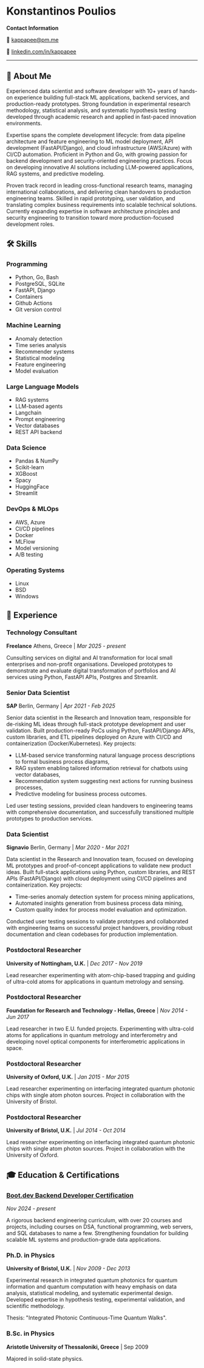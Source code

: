 # Konstantinos Poulios

**Contact Information**

📧 [kappapee@pm.me](mailto:kappapee@pm.me)

💼 [linkedin.com/in/kappapee](https://www.linkedin.com/in/kappapee/)

---

## 🚀 About Me

Experienced data scientist and software developer with 10+ years of hands-on experience building full-stack ML applications, backend services, and production-ready prototypes. Strong foundation in experimental research methodology, statistical analysis, and systematic hypothesis testing developed through academic research and applied in fast-paced innovation environments.

Expertise spans the complete development lifecycle: from data pipeline architecture and feature engineering to ML model deployment, API development (FastAPI/Django), and cloud infrastructure (AWS/Azure) with CI/CD automation. Proficient in Python and Go, with growing passion for backend development and security-oriented engineering practices. Focus on developing innovative AI solutions including LLM-powered applications, RAG systems, and predictive modeling.

Proven track record in leading cross-functional research teams, managing international collaborations, and delivering clean handovers to production engineering teams. Skilled in rapid prototyping, user validation, and translating complex business requirements into scalable technical solutions. Currently expanding expertise in software architecture principles and security engineering to transition toward more production-focused development roles. 

## 🛠️ Skills

### Programming
- Python, Go, Bash
- PostgreSQL, SQLite
- FastAPI, Django
- Containers
- Github Actions
- Git version control

### Machine Learning
- Anomaly detection
- Time series analysis
- Recommender systems
- Statistical modeling
- Feature engineering
- Model evaluation

### Large Language Models
- RAG systems
- LLM-based agents
- Langchain
- Prompt engineering
- Vector databases
- REST API backend

### Data Science
- Pandas & NumPy
- Scikit-learn
- XGBoost
- Spacy
- HuggingFace
- Streamlit

### DevOps & MLOps
- AWS, Azure
- CI/CD pipelines
- Docker
- MLFlow
- Model versioning
- A/B testing

### Operating Systems
- Linux
- BSD
- Windows

## 💼 Experience

### Technology Consultant
**Freelance** Athens, Greece | *Mar 2025 - present*

Cunsulting services on digital and AI transformation for local small enterprises and non-profit organisations. Developed prototypes to demonstrate and evaluate digital transformation of portfolios and AI services using Python, FastAPI APIs, Postgres and Streamlit.

### Senior Data Scientist
**SAP** Berlin, Germany | *Apr 2021 - Feb 2025*

Senior data scientist in the Research and Innovation team, responsible for de-risking ML ideas through full-stack prototype development and user validation. Built production-ready PoCs using Python, FastAPI/Django APIs, custom libraries, and ETL pipelines deployed on Azure with CI/CD and containerization (Docker/Kubernetes). Key projects:

- LLM-based service transforming natural language process descriptions to formal business process diagrams,
- RAG system enabling tailored information retrieval for chatbots using vector databases,
- Recommendation system suggesting next actions for running business processes,
- Predictive modeling for business process outcomes.

Led user testing sessions, provided clean handovers to engineering teams with comprehensive documentation, and successfully transitioned multiple prototypes to production services. 

### Data Scientist
**Signavio** Berlin, Germany | *Mar 2020 - Mar 2021*

Data scientist in the Research and Innovation team, focused on developing ML prototypes and proof-of-concept applications to validate new product ideas. Built full-stack applications using Python, custom libraries, and REST APIs (FastAPI/Django) with cloud deployment using CI/CD pipelines and containerization. Key projects:

- Time-series anomaly detection system for process mining applications,
- Automated insights generation from business process data mining,
- Custom quality index for process model evaluation and optimization.

Conducted user testing sessions to validate prototypes and collaborated with engineering teams on successful project handovers, providing robust documentation and clean codebases for production implementation. 

### Postdoctoral Researcher
**University of Nottingham, U.K.** | *Dec 2017 - Nov 2019*

Lead researcher experimenting with atom-chip-based trapping and guiding of ultra-cold atoms for applications in quantum metrology and sensing.

### Postdoctoral Researcher
**Foundation for Research and Technology - Hellas, Greece** | *Nov 2014 - Jun 2017*

Lead researcher in two E.U. funded projects. Experimenting with ultra-cold atoms for applications in quantum metrology and interferometry and developing novel optical components for interferometric applications in space.

### Postdoctoral Researcher
**University of Oxford, U.K.** | *Jan 2015 - Mar 2015*

Lead researcher experimenting on interfacing integrated quantum photonic chips with single atom photon sources. Project in collaboration with the University of Bristol.

### Postdoctoral Researcher
**University of Bristol, U.K.** | *Jul 2014 - Oct 2014*

Lead researcher experimenting on interfacing integrated quantum photonic chips with single atom photon sources. Project in collaboration with the University of Oxford.

## 🎓 Education & Certifications

### [Boot.dev Backend Developer Certification](https://www.boot.dev/u/kappapee)
*Nov 2024 - present*

A rigorous backend engineering curriculum, with over 20 courses and projects, including courses on DSA, functional programming, web servers, and SQL databases to name a few. Strengthening foundation for building scalable ML systems and production-grade data applications. 

### Ph.D. in Physics
**University of Bristol, U.K.** | *Nov 2009 - Dec 2013*

Experimental research in integrated quantum photonics for quantum information and quantum computation with heavy emphasis on data analysis, statistical modeling, and systematic experimental design. Developed expertise in hypothesis testing, experimental validation, and scientific methodology. 

Thesis: "Integrated Photonic Continuous-Time Quantum Walks".

### B.Sc. in Physics
**Aristotle University of Thessaloniki, Greece** | Sep 2009

Majored in solid-state physics.

